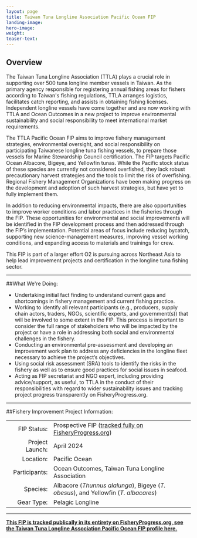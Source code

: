 ```yaml
---
layout: page
title: Taiwan Tuna Longline Association Pacific Ocean FIP 
landing-image: 
hero-image: 
weight:
teaser-text: 
--- 
```

<h2>Overview</h2>

The Taiwan Tuna Longline Association (TTLA) plays a crucial role in supporting over 500 tuna longline member vessels in Taiwan. As the primary agency responsible for registering annual fishing areas for fishers according to Taiwan's fishing regulations, TTLA arranges logistics, facilitates catch reporting, and assists in obtaining fishing licenses. Independent longline vessels have come together and are now working with TTLA and Ocean Outcomes in a new project to improve environmental sustainability and social responsibility to meet international market requirements. 

The TTLA Pacific Ocean FIP aims to improve fishery management strategies, environmental oversight, and social responsibility on participating Taiwanese longline tuna fishing vessels, to prepare those vessels for Marine Stewardship Council certification. The FIP targets Pacific Ocean Albacore, Bigeye, and Yellowfin tunas. While the Pacific stock status of these species are currently not considered overfished, they lack robust precautionary harvest strategies and the tools to limit the risk of overfishing. Regional Fishery Management Organizations have been making progress on the development and adoption of such harvest strategies, but have yet to fully implement them. 

In addition to reducing environmental impacts, there are also opportunities to improve worker conditions and labor practices in the fisheries through the FIP. These opportunities for environmental and social improvements will be identified in the FIP development process and then addressed through the FIP’s implementation. Potential areas of focus include reducing bycatch, supporting new science-management measures, improving vessel working conditions, and expanding access to materials and trainings for crew.

This FIP is part of a larger effort O2 is pursuing across Northeast Asia to help lead improvement projects and certification in the longline tuna fishing sector. 

--- 

##What We're Doing: 

* Undertaking initial fact finding to understand current gaps and shortcomings in fishery management and current fishing practice.
* Working to identify all relevant participants (e.g., producers, supply chain actors, traders, NGOs, scientific experts, and government(s)) that will be involved to some extent in the FIP. This process is important to consider the full range of stakeholders who will be impacted by the project or have a role in addressing both social and environmental challenges in the fishery.
* Conducting an environmental pre-assessment and developing an improvement work plan to address any deficiencies in the longline fleet necessary to achieve the project’s objectives.
* Using social risk assessment (SRA) tools to identify the risks in the fishery as well as to ensure good practices for social issues in seafood.
* Acting as FIP secretariat and NGO expert, including providing advice/support, as useful, to TTLA in the conduct of their responsibilities with regard to wider sustainability issues and tracking project progress transparently on FisheryProgress.org.

---

##Fishery Improvement Project Information:

|||
| ---: | --- |
| FIP Status: | Prospective FIP (<a href="https://fisheryprogress.org/fip-profile/prospective-pacific-albacore-big-eye-and-yellowfin-tuna-longline">tracked fully on FisheryProgress.org</a>) |
| Project Launch: | April 2024 |
| Location: | Pacific Ocean |
| Participants: | Ocean Outcomes, Taiwan Tuna Longline Association |
| Species: | Albacore (*Thunnus alalunga*), Bigeye (*T. obesus*), and Yellowfin (*T. albacares*) |
| Gear Type: | Pelagic Longline |

--- 

<a href="https://fisheryprogress.org/fip-profile/prospective-pacific-albacore-big-eye-and-yellowfin-tuna-longline" target="_blank">**This FIP is tracked publically in its entirety on FisheryProgress.org, see the Taiwan Tuna Longline Association Pacific Ocean FIP profile here.**</a>

